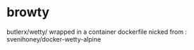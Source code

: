 # browty

butlerx/wetty/ wrapped in a container dockerfile nicked from : svenihoney/docker-wetty-alpine
